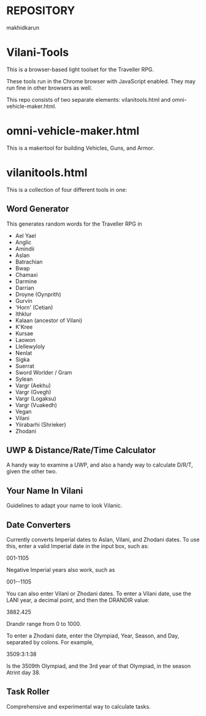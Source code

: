 # REPOSITORY

makhidkarun

# Vilani-Tools
This is a browser-based light toolset for the Traveller RPG.

These tools run in the Chrome browser with JavaScript enabled.  They may run fine in other browsers as well.

This repo consists of two separate elements: vilanitools.html and omni-vehicle-maker.html.

# omni-vehicle-maker.html

This is a makertool for building Vehicles, Guns, and Armor.


# vilanitools.html

This is a collection of four different tools in one:

## Word Generator

This generates random words for the Traveller RPG in 

* Ael Yael
* Anglic
* Amindii
* Aslan
* Batrachian
* Bwap
* Chamaxi
* Darmine
* Darrian
* Droyne (Oynprith)
* Gurvin
* 'Horn' (Cetian)
* Ithklur
* Kalaan (ancestor of Vilani)
* K'Kree
* Kursae
* Laowon
* Llellewyloly
* Nenlat
* Sigka
* Suerrat
* Sword Worlder / Gram
* Sylean
* Vargr (Aekhu)
* Vargr (Gvegh)
* Vargr (Logaksu)
* Vargr (Vuakedh)
* Vegan
* Vilani
* Yiirabarhi (Shrieker)
* Zhodani

## UWP & Distance/Rate/Time Calculator

A handy way to examine a UWP, and also a handy way to calculate D/R/T, given the other two.

## Your Name In Vilani

Guidelines to adapt your name to look Vilanic.

## Date Converters

Currently converts Imperial dates to Aslan, Vilani, and Zhodani dates.  To use this, enter a valid Imperial date in the input box, such as:

   001-1105

Negative Imperial years also work, such as

   001--1105

You can also enter Vilani or Zhodani dates.  To enter a Vilani date, use the LANI year, a decimal point, and then the DRANDIR value:

   3882.425
   
   Drandir range from 0 to 1000.

To enter a Zhodani date, enter the Olympiad, Year, Season, and Day, separated by colons.  For example,

   3509:3:1:38
   
   Is the 3509th Olympiad, and the 3rd year of that Olympiad, in the season Atrint day 38.

## Task Roller

Comprehensive and experimental way to calculate tasks.


